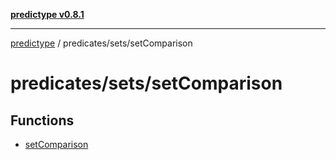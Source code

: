 [**predictype v0.8.1**](../../../README.md)

***

[predictype](../../../modules.md) / predicates/sets/setComparison

# predicates/sets/setComparison

## Functions

- [setComparison](functions/setComparison.md)

